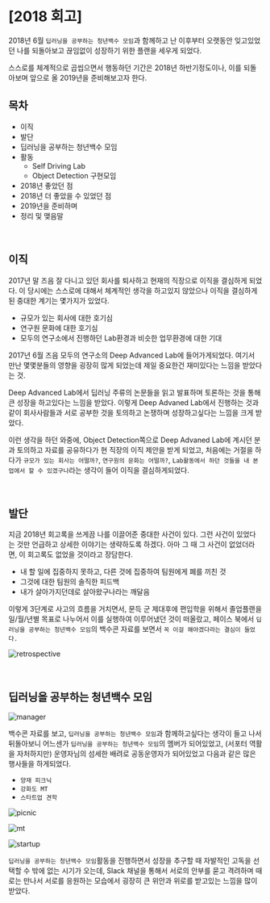 # [2018 회고]



2018년 6월 `딥러닝을 공부하는 청년백수 모임`과 함께하고 난 이후부터 오랫동안 잊고있었던 나를 되돌아보고 끊임없이 성장하기 위한 플랜을 세우게 되었다. 

스스로를 체계적으로 곱씹으면서 행동하던 기간은 2018년 하반기정도이나, 이를 되돌아보며 앞으로 올 2019년을 준비해보고자 한다.



## 목차

- 이직
- 발단
- 딥러닝을 공부하는 청년백수 모임
- 활동
  - Self Driving Lab
  - Object Detection 구현모임
- 2018년 좋았던 점
- 2018년 더 좋았을 수 있었던 점
- 2019년을 준비하며
- 정리 및 맺음말

​    

## 이직

2017년 말 즈음 잘 다니고 있던 회사를 퇴사하고 현재의 직장으로 이직을 결심하게 되었다.  이 당시에는 스스로에 대해서 체계적인 생각을 하고있지 않았으나 이직을 결심하게된 중대한 계기는 몇가지가 있었다.

- 규모가 있는 회사에  대한 호기심
- 연구원 문화에 대한 호기심
- 모두의 연구소에서 진행하던 Lab환경과 비슷한 업무환경에 대한 기대



2017년 6월 즈음 모두의 연구소의 Deep Advanced Lab에 들어가게되었다. 여기서 만난 몇몇분들의 영향을 굉장히 많게 되었는데 제일 중요한건 재미있다는 느낌을 받았다는 것.

Deep Advanced Lab에서 딥러닝 주류의 논문들을 읽고 발표하며 토론하는 것을 통해 큰 성장을 하고있다는 느낌을 받았다. 이렇게 Deep Advaned Lab에서 진행하는 것과 같이 회사사람들과 서로 공부한 것을 토의하고 논쟁하며 성장하고싶다는 느낌을 크게 받았다.

이런 생각을 하던 와중에, Object Detection쪽으로 Deep Advaned Lab에 계시던 분과 토의하고 자료를 공유하다가 현 직장의 이직 제안을 받게 되었고, 처음에는 거절을 하다가 `규모가 있는 회사는 어떨까?`, `연구원의 문화는 어떨까?`, `Lab활동에서 하던 것들을 내 본업에서 할 수 있겠구나`라는 생각이 들어 이직을 결심하게되었다.

​    

## 발단

지금 2018년 회고록을 쓰게끔 나를 이끌어준 중대한 사건이 있다. 그런 사건이 있었다는 것만 언급하고 상세한 이야기는 생략하도록 하겠다. 아마 그 때 그 사건이 없었더라면, 이 회고록도 없었을 것이라고 장담한다. 

- 내 할 일에 집중하지 못하고, 다른 것에 집중하여 팀원에게 폐를 끼친 것
- 그것에 대한 팀원의 솔직한 피드백
- 내가 살아가지던데로 살아왔구나라는 깨달음



이렇게 3단계로 사고의 흐름을 거치면서, 문득 군 제대후에 편입학을 위해서 졸업플랜을 일/월/년별 목표로 나누어서 이를 실행하여 이루어냈던 것이 떠올랐고, 페이스 북에서 `딥러닝을 공부하는 청년백수 모임`의 백수콘 자료를 보면서 `꼭 이걸 해야겠다라는 결심이 들었다.`



![retrospective](https://user-images.githubusercontent.com/13328380/50444212-9d222000-094a-11e9-9477-7ca440885b98.png)

​    

## 딥러닝을 공부하는 청년백수 모임



![manager](https://user-images.githubusercontent.com/13328380/50444506-26862200-094c-11e9-8473-028ac834697e.png)



백수콘 자료를 보고, `딥러닝을 공부하는 청년백수 모임`과 함께하고싶다는 생각이 들고 나서 뒤돌아보니 어느센가 `딥러닝을 공부하는 청년백수 모임`의 멤버가 되어있었고, (서포터 역활을 자처하지만) 운영자님의 섬세한 배려로 공동운영자가 되어있었고 다음과 같은 많은 행사들을 하게되었다.  

- `양재 피크닉`
- `강화도 MT`
-  `스타트업 견학`



![picnic](https://user-images.githubusercontent.com/13328380/50444498-1d955080-094c-11e9-9cc9-392c3662b8e0.png)



![mt](https://user-images.githubusercontent.com/13328380/50444496-1cfcba00-094c-11e9-81f7-0680d4bc5488.png)



![startup](https://user-images.githubusercontent.com/13328380/50444497-1d955080-094c-11e9-81ae-ed9c74e29b44.png)



`딥러닝을 공부하는 청년백수 모임`활동을 진행하면서 성장을 추구할 때 자발적인 고독을 선택할 수 밖에 없는 시기가 오는데, Slack 채널을  통해서 서로의 안부를 묻고 격려하며 때로는 만나서 서로를 응원하는 모습에서 굉장히 큰 위안과 위로를 받고있는 느낌을 많이 받았다.